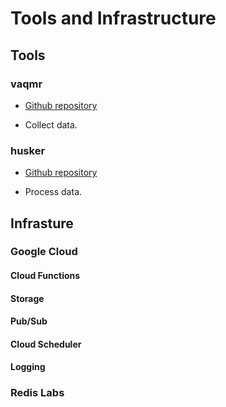 # Tools and Infrastructure

## Tools

### vaqmr

- [Github repository](https://github.com/dylanharper/vaqmr)

- Collect data.

### husker

- [Github repository](https://github.com/dylanharper/husker)

- Process data.

## Infrasture

### Google Cloud

#### Cloud Functions

#### Storage

#### Pub/Sub

#### Cloud Scheduler

#### Logging

### Redis Labs
